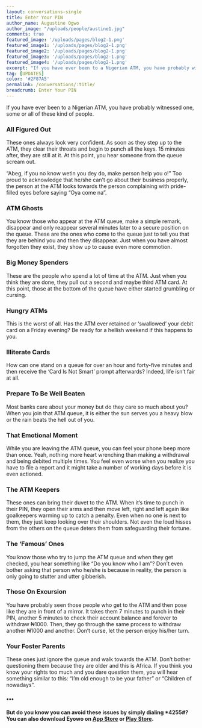 ```yaml
---
layout: conversations-single
title: Enter Your PIN
author_name: Augustine Ogwo
author_image: "/uploads/people/austine1.jpg"
comments: true
featured_image: '/uploads/pages/blog2-1.png'
featured_image1: '/uploads/pages/blog2-1.png'
featured_image2: '/uploads/pages/blog2-1.png'
featured_image3: '/uploads/pages/blog2-1.png'
featured_image4: '/uploads/pages/blog2-1.png'
excerpt: "If you have ever been to a Nigerian ATM, you have probably witnessed one, some or all of these kind of people."
tag: [UPDATES]
color: '#2F87A5'
permalink: /conversations/:title/
breadcrumb: Enter Your PIN
---
```

If you have ever been to a Nigerian ATM, you have probably witnessed one, some or all of these kind of people.

### All Figured Out
These ones always look very confident. As soon as they step up to the ATM, they clear their throats and begin to punch all the keys. 15 minutes after, they are still at it. At this point, you hear someone from the queue scream out.
 
“Abeg, if you no know wetin you dey do, make person help you o!”
Too proud to acknowledge that he/she can’t go about their business properly, the person at the ATM looks towards the person complaining with pride-filled eyes before saying “Oya come na”.
 
### ATM Ghosts
You know those who appear at the ATM queue, make a simple remark, disappear and only reappear several minutes later to a secure position on the queue.
These are the ones who come to the queue just to tell you that they are behind you and then they disappear. Just when you have almost forgotten they exist, they show up to cause even more commotion.
 
### Big Money Spenders
These are the people who spend a lot of time at the ATM. Just when you think they are done, they pull out a second and maybe third ATM card.
At this point, those at the bottom of the queue have either started grumbling or cursing.

### Hungry ATMs
This is the worst of all. Has the ATM ever retained or ‘swallowed’ your debit card on a Friday evening? Be ready for a hellish weekend if this happens to you.

### Illiterate Cards
How can one stand on a queue for over an hour and forty-five minutes and then receive the ‘Card Is Not Smart’ prompt afterwards?
Indeed, life isn’t fair at all.

### Prepare To Be Well Beaten
Most banks care about your money but do they care so much about you? When you join that ATM queue, it is either the sun serves you a heavy blow or the rain beats the hell out of you.

### That Emotional Moment
While you are leaving the ATM queue, you can feel your phone beep more than once. Yeah, nothing more heart wrenching than making a withdrawal and being debited multiple times.
You feel even worse when you realize you have to file a report and it might take a number of working days before it is even actioned.

 
### The ATM Keepers
These ones can bring their duvet to the ATM. When it’s time to punch in their PIN, they open their arms and then move left, right and left again like goalkeepers warming up to catch a penalty.
Even when no one is next to them, they just keep looking over their shoulders. Not even the loud hisses from the others on the queue deters them from safeguarding their fortune.
 
### The ‘Famous’ Ones
You know those who try to jump the ATM queue and when they get checked, you hear something like “Do you know who I am”?
Don’t even bother asking that person who he/she is because in reality, the person is only going to stutter and utter gibberish.
 
### Those On Excursion
You have probably seen those people who get to the ATM and then pose like they are in front of a mirror.
It takes them 7 minutes to punch in their PIN, another 5 minutes to  check their account balance and forever to withdraw ₦1000. Then, they go through the same process to withdraw another ₦1000 and another. Don’t curse, let the person enjoy his/her turn.
 
### Your Foster Parents
These ones just ignore the queue and walk towards the ATM. Don’t bother questioning them because they are older and this is Africa. If you think you know your rights too much and you dare question them, you will hear something similar to this: “I’m old enough to be your father” or “Children of nowadays”.
 
#### •••
#### But do you know you can avoid these issues by simply dialing *4255#? You can also download Eyowo on <a href="https://itunes.apple.com/us/app/eyowo/id1353757720?mt=8" target="_blank">App Store</a> or <a href="https://play.google.com/store/apps/details?id=com.eyowo.android" target="_blank">Play Store</a>.

